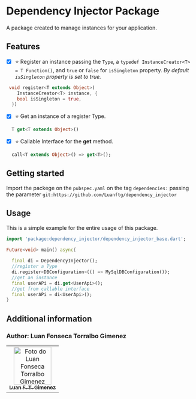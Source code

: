 # Dependency Injector Package

A package created to manage instances for your application.

## Features

- [x] :star: Register an instance passing the `Type`, a `typedef InstanceCreator<T> = T Function()`, and `true` or `false` for `isSingleton` property.
*By default `isSingleton` property is set to true.*

```dart
 void register<T extends Object>(
    InstanceCreator<T> instance, {
    bool isSingleton = true,
  })
```

- [x] :star: Get an instance of a register Type.

```dart
  T get<T extends Object>()
```

- [x] :star: Callable Interface for the **get** method.

```dart
  call<T extends Object>() => get<T>();
```

## Getting started

Import the packege on the `pubspec.yaml` on the tag `dependencies:` passing the parameter `git:https://github.com/Luanftg/dependency_injector`

## Usage

This is a simple example for the entire usage of this package.

```dart
import 'package:dependency_injector/dependency_injector_base.dart';

Future<void> main() async{
  
  final di = DependencyInjector();
  //register a Type
  di.register<DBConfiguration>(() => MySqlDBConfiguration());
  //get an instance
  final userAPi = di.get<UserApi>();
  //get from callable interface
  final userAPi = di<UserApi>();
}
```

## Additional information

<h3>Author: Luan Fonseca Torralbo Gimenez</h3>
</div>

<table align="center">

  <tr>
<td align="center">
      <a href="https://github.com/Luanftg">
        <img src="https://avatars.githubusercontent.com/u/51548623?v=4" width="100px;" alt="Foto do Luan Fonseca Torralbo Gimenez"/><br>
        <sub>
          <b>Luan F. T. Gimenez</b>
        </sub>
      </a>
    </td>
    </tr>
</table>
</div>